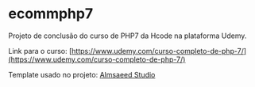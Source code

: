 # ecommphp7

Projeto de conclusão do curso de PHP7 da Hcode na plataforma Udemy.

Link para o curso: [https://www.udemy.com/curso-completo-de-php-7/](https://www.udemy.com/curso-completo-de-php-7/)

Template usado no projeto: [Almsaeed Studio](https://almsaeedstudio.com)

